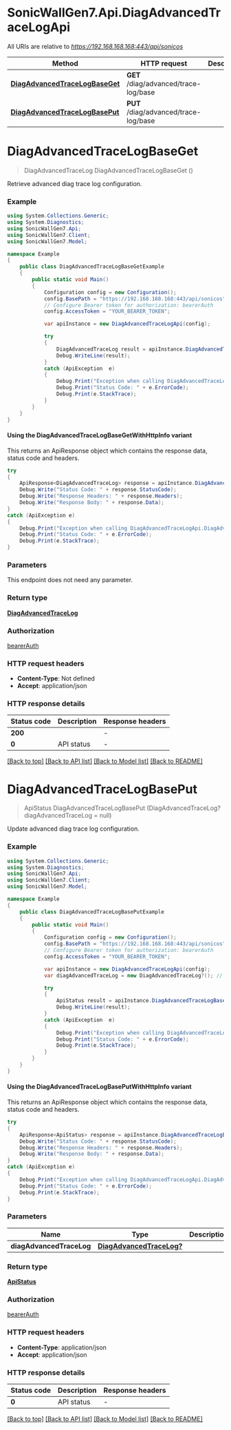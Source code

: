 # SonicWallGen7.Api.DiagAdvancedTraceLogApi

All URIs are relative to *https://192.168.168.168:443/api/sonicos*

| Method | HTTP request | Description |
|--------|--------------|-------------|
| [**DiagAdvancedTraceLogBaseGet**](DiagAdvancedTraceLogApi.md#diagadvancedtracelogbaseget) | **GET** /diag/advanced/trace-log/base |  |
| [**DiagAdvancedTraceLogBasePut**](DiagAdvancedTraceLogApi.md#diagadvancedtracelogbaseput) | **PUT** /diag/advanced/trace-log/base |  |

<a id="diagadvancedtracelogbaseget"></a>
# **DiagAdvancedTraceLogBaseGet**
> DiagAdvancedTraceLog DiagAdvancedTraceLogBaseGet ()



Retrieve advanced diag trace log configuration.

### Example
```csharp
using System.Collections.Generic;
using System.Diagnostics;
using SonicWallGen7.Api;
using SonicWallGen7.Client;
using SonicWallGen7.Model;

namespace Example
{
    public class DiagAdvancedTraceLogBaseGetExample
    {
        public static void Main()
        {
            Configuration config = new Configuration();
            config.BasePath = "https://192.168.168.168:443/api/sonicos";
            // Configure Bearer token for authorization: bearerAuth
            config.AccessToken = "YOUR_BEARER_TOKEN";

            var apiInstance = new DiagAdvancedTraceLogApi(config);

            try
            {
                DiagAdvancedTraceLog result = apiInstance.DiagAdvancedTraceLogBaseGet();
                Debug.WriteLine(result);
            }
            catch (ApiException  e)
            {
                Debug.Print("Exception when calling DiagAdvancedTraceLogApi.DiagAdvancedTraceLogBaseGet: " + e.Message);
                Debug.Print("Status Code: " + e.ErrorCode);
                Debug.Print(e.StackTrace);
            }
        }
    }
}
```

#### Using the DiagAdvancedTraceLogBaseGetWithHttpInfo variant
This returns an ApiResponse object which contains the response data, status code and headers.

```csharp
try
{
    ApiResponse<DiagAdvancedTraceLog> response = apiInstance.DiagAdvancedTraceLogBaseGetWithHttpInfo();
    Debug.Write("Status Code: " + response.StatusCode);
    Debug.Write("Response Headers: " + response.Headers);
    Debug.Write("Response Body: " + response.Data);
}
catch (ApiException e)
{
    Debug.Print("Exception when calling DiagAdvancedTraceLogApi.DiagAdvancedTraceLogBaseGetWithHttpInfo: " + e.Message);
    Debug.Print("Status Code: " + e.ErrorCode);
    Debug.Print(e.StackTrace);
}
```

### Parameters
This endpoint does not need any parameter.
### Return type

[**DiagAdvancedTraceLog**](DiagAdvancedTraceLog.md)

### Authorization

[bearerAuth](../README.md#bearerAuth)

### HTTP request headers

 - **Content-Type**: Not defined
 - **Accept**: application/json


### HTTP response details
| Status code | Description | Response headers |
|-------------|-------------|------------------|
| **200** |  |  -  |
| **0** | API status |  -  |

[[Back to top]](#) [[Back to API list]](../README.md#documentation-for-api-endpoints) [[Back to Model list]](../README.md#documentation-for-models) [[Back to README]](../README.md)

<a id="diagadvancedtracelogbaseput"></a>
# **DiagAdvancedTraceLogBasePut**
> ApiStatus DiagAdvancedTraceLogBasePut (DiagAdvancedTraceLog? diagAdvancedTraceLog = null)



Update advanced diag trace log configuration.

### Example
```csharp
using System.Collections.Generic;
using System.Diagnostics;
using SonicWallGen7.Api;
using SonicWallGen7.Client;
using SonicWallGen7.Model;

namespace Example
{
    public class DiagAdvancedTraceLogBasePutExample
    {
        public static void Main()
        {
            Configuration config = new Configuration();
            config.BasePath = "https://192.168.168.168:443/api/sonicos";
            // Configure Bearer token for authorization: bearerAuth
            config.AccessToken = "YOUR_BEARER_TOKEN";

            var apiInstance = new DiagAdvancedTraceLogApi(config);
            var diagAdvancedTraceLog = new DiagAdvancedTraceLog?(); // DiagAdvancedTraceLog? |  (optional) 

            try
            {
                ApiStatus result = apiInstance.DiagAdvancedTraceLogBasePut(diagAdvancedTraceLog);
                Debug.WriteLine(result);
            }
            catch (ApiException  e)
            {
                Debug.Print("Exception when calling DiagAdvancedTraceLogApi.DiagAdvancedTraceLogBasePut: " + e.Message);
                Debug.Print("Status Code: " + e.ErrorCode);
                Debug.Print(e.StackTrace);
            }
        }
    }
}
```

#### Using the DiagAdvancedTraceLogBasePutWithHttpInfo variant
This returns an ApiResponse object which contains the response data, status code and headers.

```csharp
try
{
    ApiResponse<ApiStatus> response = apiInstance.DiagAdvancedTraceLogBasePutWithHttpInfo(diagAdvancedTraceLog);
    Debug.Write("Status Code: " + response.StatusCode);
    Debug.Write("Response Headers: " + response.Headers);
    Debug.Write("Response Body: " + response.Data);
}
catch (ApiException e)
{
    Debug.Print("Exception when calling DiagAdvancedTraceLogApi.DiagAdvancedTraceLogBasePutWithHttpInfo: " + e.Message);
    Debug.Print("Status Code: " + e.ErrorCode);
    Debug.Print(e.StackTrace);
}
```

### Parameters

| Name | Type | Description | Notes |
|------|------|-------------|-------|
| **diagAdvancedTraceLog** | [**DiagAdvancedTraceLog?**](DiagAdvancedTraceLog?.md) |  | [optional]  |

### Return type

[**ApiStatus**](ApiStatus.md)

### Authorization

[bearerAuth](../README.md#bearerAuth)

### HTTP request headers

 - **Content-Type**: application/json
 - **Accept**: application/json


### HTTP response details
| Status code | Description | Response headers |
|-------------|-------------|------------------|
| **0** | API status |  -  |

[[Back to top]](#) [[Back to API list]](../README.md#documentation-for-api-endpoints) [[Back to Model list]](../README.md#documentation-for-models) [[Back to README]](../README.md)

